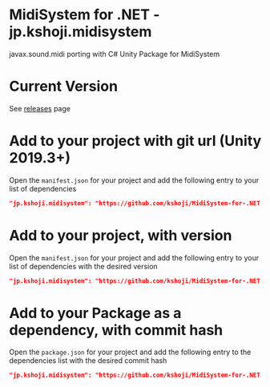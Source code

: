 # MidiSystem for .NET - jp.kshoji.midisystem
javax.sound.midi porting with C# 
Unity Package for MidiSystem

# Current Version
See [releases](https://github.com/kshoji/MidiSystem-for-.NET/releases) page

# Add to your project with git url (Unity 2019.3+)

Open the `manifest.json` for your project and add the following entry to your list of dependencies

```json
"jp.kshoji.midisystem": "https://github.com/kshoji/MidiSystem-for-.NET.git",
```

# Add to your project, with version

Open the `manifest.json` for your project and add the following entry to your list of dependencies with the desired version

```json
"jp.kshoji.midisystem": "https://github.com/kshoji/MidiSystem-for-.NET.git#0.0.0",
```

# Add to your Package as a dependency, with commit hash

Open the `package.json` for your project and add the following entry to the dependencies list with the desired commit hash

```json
"jp.kshoji.midisystem": "https://github.com/kshoji/MidiSystem-for-.NET.git#48daf86ebbea196aaa2b064492fbf849388a682b"
```
